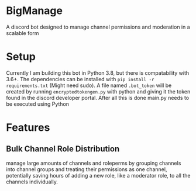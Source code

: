 # BigManage
A discord bot designed to manage channel permissions and moderation in a scalable form

# Setup
Currently I am building this bot in Python 3.8, but there is compatability with 3.6+.
The dependencies can be installed with `pip install -r requirements.txt` (Might need sudo).
A file named `.bot_token` will be created by running `encryptedtokengen.py` with python and giving it the token found in the discord developer portal.
After all this is done main.py needs to be executed using Python

# Features

## Bulk Channel Role Distribution
manage large amounts of channels and roleperms by grouping channels into channel groups and treating their permissions as one channel, potentially saving hours of adding a new role, like a moderator role, to all the channels individually.
